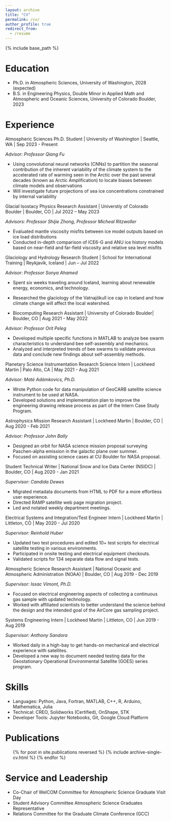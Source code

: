 ```yaml
---
layout: archive
title: "CV"
permalink: /cv/
author_profile: true
redirect_from:
  - /resume
---
```


{% include base_path %}

Education
======
* Ph.D. in Atmospheric Sciences, University of Washington, 2028 (expected)
* B.S. in Engineering Physics, Double Minor in Applied Math and Atmospheric and Oceanic Sciences, University of Colorado Boulder, 2023

Experience
======
Atmospheric Sciences Ph.D. Student | University of Washington | Seattle, WA | Sep 2023 - Present

_Advisor: Professor Qiang Fu_
 * Using convolutional neural networks (CNNs) to partition the seasonal contribution of the inherent variability of the climate system to the accelerated rate of warming seen in the Arctic over the past several decades (known as Arctic Amplification) to locate biases between climate models and observations
 * Will investigate future projections of sea ice concentrations constrained by internal variability



Glacial Isostacy Physics Research Assistant | Universtiy of Colorado Boulder | Boulder, CO | Jul 2022 – May 2023

_Advisors: Professor Shijie Zhong, Professor Micheal Ritzwoller_
  * Evaluated mantle viscosity misfits between ice model outputs based on ice load distributions
  * Conducted in-depth comparison of ICE6-G and ANU ice history models based on near-field and far-field viscosity and relative sea level misfits

Glaciology and Hydrology Research Student | School for International Training | Reykjavík, Iceland | Jun – Jul 2022

_Advisor: Professor Sonya Ahamed_
  * Spent six weeks traveling around Iceland, learning about renewable energy, economics, and technology.
  * Researched the glaciology of the Vatnajökull ice cap in Iceland and how climate change will affect the local watershed.
 
* Biocomputing Research Assistant | University of Colorado Boulder| Boulder, CO | Aug 2021 - May 2022

_Advisor: Professor Orit Peleg_
 * Developed multiple specific functions in MATLAB to analyze bee swarm characteristics to understand bee self-assembly and mechanics.
 * Analyzed and interpreted trends of bee swarms to validate previous data and conclude new findings about self-assembly methods.

Planetary Science Instrumentation Research Science Intern | Lockheed Martin | Palo Alto, CA | May 2021 - Aug 2021

_Advisor: Maté Adámkovics, Ph.D._
 * Wrote Python code for data manipulation of GeoCARB satellite science instrument to be used at NASA.
 * Developed solutions and implementation plan to improve the engineering drawing release process as part of the Intern Case Study Program.

Astrophysics Mission Research Assistant | Lockheed Martin | Boulder, CO | Aug 2020 - Feb 2021

_Advisor: Professor John Bally_
 * Designed an orbit for NASA science mission proposal surveying Paschen-alpha emission in the galactic plane over summer.
 * Focused on assisting science cases at CU Boulder for NASA proposal.

Student Technical Writer | National Snow and Ice Data Center (NSIDC) | Boulder, CO | Aug 2020 - Jan 2021

_Supervisor: Candida Dewes_
 * Migrated metadata documents from HTML to PDF for a more effortless user experience.
 * Directed RAMP satellite web page migration project.
 * Led and notated weekly department meetings.

Electrical Systems and Integration/Test Engineer Intern | Lockheed Martin | Littleton, CO | May 2020 - Jul 2020

_Supervisor: Reinhold Huber_
 * Updated two test procedures and edited 10+ test scripts for electrical satellite testing in various environments.
 * Participated in onsite testing and electrical equipment checkouts.
 * Validated scripts for 134 separate data flow and signal tests.

Atmospheric Science Research Assistant | National Oceanic and Atmospheric Administration (NOAA) | Boulder, CO | Aug 2019 - Dec 2019

_Supervisor: Issac Vimont, Ph.D._
 * Focused on electrical engineering aspects of collecting a continuous gas sample with updated technology.
 * Worked with affiliated scientists to better understand the science behind the design and the intended goal of the AirCore gas sampling project.

Systems Engineering Intern | Lockheed Martin | Littleton, CO | Jun 2019 - Aug 2019

_Supervisor: Anthony Sandora_
 * Worked daily in a high-bay to get hands-on mechanical and electrical experience with satellites.
 * Developed a new way to document needed testing data for the Geostationary Operational Environmental Satellite (GOES) series program.
  
Skills
======
* Languages: Python, Java, Fortran, MATLAB, C++, R, Arduino, Mathematica, Julia
* Technical: CREO, Solidworks (Certified), OnShape, STK
* Developer Tools: Jupyter Notebooks, Git, Google Cloud Platform

Publications
======
  <ul>{% for post in site.publications reversed %}
    {% include archive-single-cv.html %}
  {% endfor %}</ul>
  
Service and Leadership
======
* Co-Chair of WelCOM Committee for Atmospheric Science Graduate Visit Day
* Student Advisory Committee Atmospheric Science Graduates Representative
* Relations Committee for the Graduate Climate Conference (GCC)
